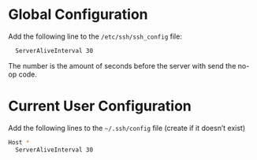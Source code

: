 <!-- TITLE: Keep Your Linux Ssh Session From Disconnecting -->
# Global Configuration
Add the following line to the `/etc/ssh/ssh_config` file:

```sh
  ServerAliveInterval 30
```

The number is the amount of seconds before the server with send the no-op code.

# Current User Configuration
Add the following lines to the `~/.ssh/config` file (create if it doesn’t exist)


```sh
Host *
  ServerAliveInterval 30
```
